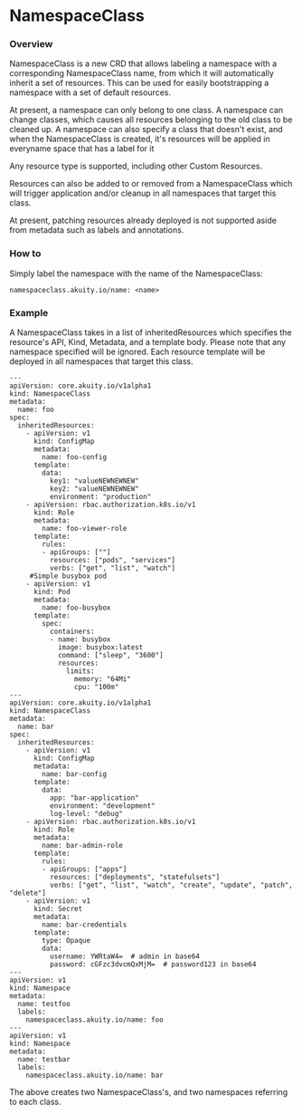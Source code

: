 # NamespaceClass
### Overview
NamespaceClass is a new CRD that allows labeling a namespace with a corresponding NamespaceClass name, from which it will automatically inherit a set of resources.
This can be used for easily bootstrapping a namespace with a set of default resources.

At present, a namespace can only belong to one class. A namespace can change classes, which causes all resources belonging
to the old class to be cleaned up. A namespace can also specify a class that doesn't exist, and when the NamespaceClass
is created, it's resources will be applied in everyname space that has a label for it

Any resource type is supported, including other Custom Resources.

Resources can also be added to or removed from a NamespaceClass which will trigger application and/or cleanup in all namespaces that target this class.

At present, patching resources already deployed is not supported aside from metadata such as labels and annotations. 

### How to

Simply label the namespace with the name of the NamespaceClass:
```
namespaceclass.akuity.io/name: <name>
```

### Example
A NamespaceClass takes in a list of inheritedResources which specifies the resource's API, Kind, Metadata, and a template body. Please note that any namespace specified will be ignored.
Each resource template will be deployed in all namespaces that target this class.

```
---
apiVersion: core.akuity.io/v1alpha1
kind: NamespaceClass
metadata:
  name: foo
spec:
  inheritedResources:
    - apiVersion: v1
      kind: ConfigMap
      metadata:
        name: foo-config
      template:
        data:
          key1: "valueNEWNEWNEW"
          key2: "valueNEWNEWNEW"
          environment: "production"
    - apiVersion: rbac.authorization.k8s.io/v1
      kind: Role
      metadata:
        name: foo-viewer-role
      template:
        rules:
        - apiGroups: [""]
          resources: ["pods", "services"]
          verbs: ["get", "list", "watch"]
     #Simple busybox pod
    - apiVersion: v1
      kind: Pod
      metadata:
        name: foo-busybox
      template:
        spec:
          containers:
          - name: busybox
            image: busybox:latest
            command: ["sleep", "3600"]
            resources:
              limits:
                memory: "64Mi"
                cpu: "100m"
---
apiVersion: core.akuity.io/v1alpha1
kind: NamespaceClass
metadata:
  name: bar
spec:
  inheritedResources:
    - apiVersion: v1
      kind: ConfigMap
      metadata:
        name: bar-config
      template:
        data:
          app: "bar-application"
          environment: "development"
          log-level: "debug"
    - apiVersion: rbac.authorization.k8s.io/v1
      kind: Role
      metadata:
        name: bar-admin-role
      template:
        rules:
        - apiGroups: ["apps"]
          resources: ["deployments", "statefulsets"]
          verbs: ["get", "list", "watch", "create", "update", "patch", "delete"]
    - apiVersion: v1
      kind: Secret
      metadata:
        name: bar-credentials
      template:
        type: Opaque
        data:
          username: YWRtaW4=  # admin in base64
          password: cGFzc3dvcmQxMjM=  # password123 in base64
---
apiVersion: v1
kind: Namespace
metadata:
  name: testfoo
  labels:
    namespaceclass.akuity.io/name: foo
---
apiVersion: v1
kind: Namespace
metadata:
  name: testbar
  labels:
    namespaceclass.akuity.io/name: bar
```

The above creates two NamespaceClass's, and two namespaces referring to each class. 
